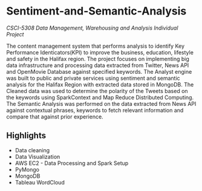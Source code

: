 # Sentiment-and-Semantic-Analysis
*CSCI-5308 Data Management, Warehousing and Analysis Individual Project*

The content management system that performs analysis to identify Key Performance Identicators(KPI) to improve the business, education, lifestyle and safety in the Halifax region. The project focuses on implementing big data infrastructure and processing data extracted from Twitter, News API and OpenMovie Database against specified keywords. The Analyst engine was built to public and private services using sentiment and semantic analysis for the Halifax Region with extracted data stored in MongoDB. The Cleaned data was used to determine the polarity of the Tweets based on the keywords using SparkContext and Map Reduce Distributed Computing. The Semantic Analysis was performed on the data extracted from News API against contextual phrases, keywords to fetch relevant information and compare that against prior experience.

## Highlights

* Data cleaning
* Data Visualization
* AWS EC2 - Data Processing and Spark Setup
* PyMongo 
* MongoDB
* Tableau WordCloud

